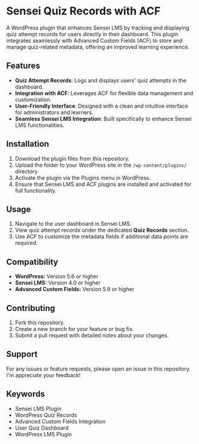 
# Sensei Quiz Records with ACF  

A WordPress plugin that enhances Sensei LMS by tracking and displaying quiz attempt records for users directly in their dashboard. This plugin integrates seamlessly with Advanced Custom Fields (ACF) to store and manage quiz-related metadata, offering an improved learning experience.  

## Features  

- **Quiz Attempt Records**: Logs and displays users' quiz attempts in the dashboard.  
- **Integration with ACF**: Leverages ACF for flexible data management and customization.  
- **User-Friendly Interface**: Designed with a clean and intuitive interface for administrators and learners.  
- **Seamless Sensei LMS Integration**: Built specifically to enhance Sensei LMS functionalities.  

## Installation  

<ol>
  <li>Download the plugin files from this repository.</li>
  <li>Upload the folder to your WordPress site in the <code>/wp-content/plugins/</code> directory.</li>
  <li>Activate the plugin via the Plugins menu in WordPress.</li>
  <li>Ensure that Sensei LMS and ACF plugins are installed and activated for full functionality.</li>
</ol>

## Usage

<ol>
  <li>Navigate to the user dashboard in Sensei LMS.</li>
  <li>View quiz attempt records under the dedicated <strong>Quiz Records</strong> section.</li>
  <li>Use ACF to customize the metadata fields if additional data points are required.</li>
</ol>

## Compatibility

<ul>
  <li><strong>WordPress:</strong> Version 5.6 or higher</li>
  <li><strong>Sensei LMS:</strong> Version 4.0 or higher</li>
  <li><strong>Advanced Custom Fields:</strong> Version 5.9 or higher</li>
</ul>

## Contributing

<ol>
  <li>Fork this repository.</li>
  <li>Create a new branch for your feature or bug fix.</li>
  <li>Submit a pull request with detailed notes about your changes.</li>
</ol>

## Support

For any issues or feature requests, please open an issue in this repository. I'm appreciate your feedback!

## Keywords

-   Sensei LMS Plugin
-   WordPress Quiz Records
-   Advanced Custom Fields Integration
-   User Quiz Dashboard
-   WordPress LMS Plugin

